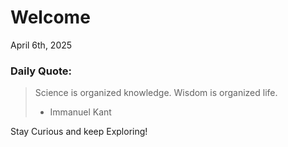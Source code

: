 # Welcome

April 6th, 2025

### Daily Quote:
> Science is organized knowledge. Wisdom is organized life.
> 	- Immanuel Kant

Stay Curious and keep Exploring!
